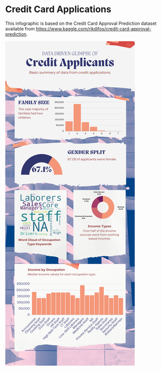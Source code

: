 # Credit Card Applications

This infographic is based on the Credit Card Approval Prediction dataset available from https://www.kaggle.com/rikdifos/credit-card-approval-prediction.

![Credit Card Applications](https://github.com/thebrianmcmurray/infographics/blob/main/creditapplications/Credit%20Applications%20Infographic.png?raw=true)
